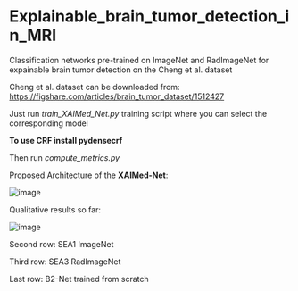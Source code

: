 # Explainable_brain_tumor_detection_in_MRI
Classification networks pre-trained on ImageNet and RadImageNet for expainable brain tumor detection on the Cheng et al. dataset

Cheng et al. dataset can be downloaded from:
https://figshare.com/articles/brain_tumor_dataset/1512427

Just run *train_XAIMed_Net.py* training script where you can select the corresponding model

**To use CRF install pydensecrf**

Then run *compute_metrics.py*

Proposed Architecture of the **XAIMed-Net**:

![image](https://github.com/juliadietlmeier/Explainable_brain_tumor_detection_in_MRI/assets/79544193/caf5edb9-cb42-41b0-8db0-e035d7210a5f)


Qualitative results so far:

![image](https://github.com/juliadietlmeier/Explainable_brain_tumor_detection_in_MRI/assets/79544193/03ba94ee-81a9-4527-bdf1-421d5b8fa620)



Second row: SEA1 ImageNet

Third row: SEA3 RadImageNet

Last row: B2-Net trained from scratch
